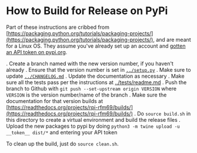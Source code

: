 # How to Build for Release on PyPi

Part of these instructions are cribbed from [https://packaging.python.org/tutorials/packaging-projects/](https://packaging.python.org/tutorials/packaging-projects/), and are meant for a Linux OS. They assume you've already set up an account and [gotten an API token on pypi.org](https://pypi.org/manage/account/#api-tokens).

. Create a branch named with the new version number, if you haven't already
. Ensure that the version number is set in [```../setup.py```](../setup.py)
. Make sure to update [```../CHANGELOG.md```](../CHANGELOG.md)
. Update the documentation as necessary
. Make sure all the tests pass per the instructions at [../tests/readme.md](../tests/readme.md)
. Push the branch to Github with ```git push --set-upstream origin VERSION``` where ```VERSION``` is the version number/name of the branch
. Make sure the documentation for that version builds at [https://readthedocs.org/projects/rpi-rfm69/builds/](https://readthedocs.org/projects/rpi-rfm69/builds/)
. Do ```source build.sh``` in this directory to create a virtual environment and build the release files
. Upload the new packages to pypi by doing ```python3 -m twine upload -u __token__ dist/*``` and entering your API token

To clean up the build, just do ```source clean.sh```.

